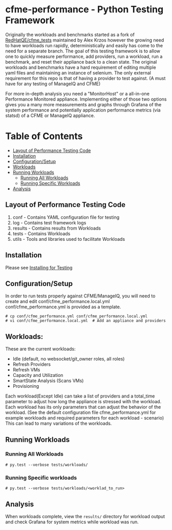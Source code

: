 # cfme-performance - Python Testing Framework

Originally the workloads and benchmarks started as a fork of [RedHatQE/cfme_tests](https://github.com/RedHatQE/cfme_tests) maintained by Alex Krzos however the growing need to have workloads run rapidly, deterministically and easily has come to the need for a separate branch.  The goal of this testing framework is to allow one to quickly measure performance, add providers, run a workload, run a benchmark, and reset their appliance back to a clean state.  The original workloads and benchmarks have a hard requirement of editing multiple yaml files and maintaining an instance of selenium.  The only external requirement for this repo is that of having a provider to test against. (A must have for any testing of ManageIQ and CFME)

For more in-depth analysis you need a "MonitorHost" or a all-in-one Performance Monitored appliance.  Implementing either of those two options gives you a many more measurements and graphs through Grafana of the system performance and potentially application performance metrics (via statsd) of a CFME or ManageIQ appliance.

**Table of Contents**
========
- [Layout of Performance Testing Code](#layout-of-performance-testing-code)
- [Installation](#installation)
- [Configuration/Setup](#configuration/setup)
- [Workloads](#workloads)
- [Running Workloads](#running-workloads)
  - [Running All Workloads](#running-all-workloads)
  - [Running Specific Workloads](#running-specific-workloads)
- [Analysis](#analysis)

## Layout of Performance Testing Code

1. conf - Contains YAML configuration file for testing
2. log - Contains test framework logs
3. results - Contains results from Workloads
4. tests - Contains Workloads
5. utils - Tools and libraries used to facilitate Workloads

## Installation
Please see [Installing for Testing](../README.md#installing-for-testing)

## Configuration/Setup
In order to run tests properly against CFME/ManageIQ, you will need to create and edit conf/cfme_performance.local.yml conf/cfme_performance.yml is provided as a template.
```shell
# cp conf/cfme_performance.yml conf/cfme_performance.local.yml
# vi conf/cfme_performance.local.yml  # Add an appliance and providers
```

## Workloads:

These are the current workloads:

* Idle (default, no websocket/git_owner roles, all roles)
* Refresh Providers
* Refresh VMs
* Capacity and Utilization
* SmartState Analysis (Scans VMs)
* Provisioning

Each workload(Except Idle) can take a list of providers and a total_time parameter to adjust how long the appliance is stressed with the workload. Each workload has its only parameters that can adjust the behavior of the workload. (See the default configuration file cfme_performance.yml for example workloads and required parameters for each workload - scenario)  This can lead to many variations of the workloads.

## Running Workloads
### Running All Workloads
```shell
# py.test --verbose tests/workloads/
```

### Running Specific workloads
```shell
# py.test --verbose tests/workloads/<worklad_to_run>
```

## Analysis
When workloads complete, view the `results/` directory for workload output and check Grafana for system metrics while workload was run.
